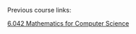 Previous course links:

[6.042 Mathematics for Computer Science](https://ocw.mit.edu/courses/electrical-engineering-and-computer-science/6-042j-mathematics-for-computer-science-fall-2010/video-lectures/)

